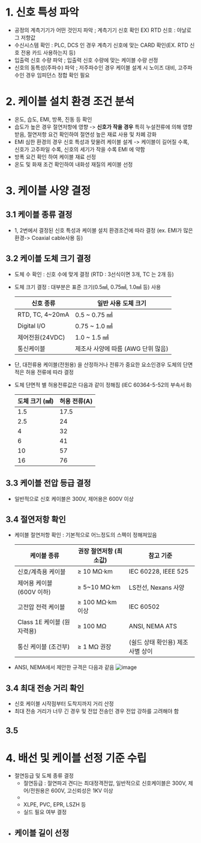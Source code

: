 # 1. 신호 특성 파악
- 공정의 계측기기가 어떤 것인지 파악 ; 계측기기 신호 확인
  EX) RTD 신호 : 아날로그 저항값
- 수신시스템 확인 : PLC, DCS 인 경우 계측기 신호에 맞는 CARD 확인(EX. RTD 신호 전용 카드 사용하는지 등)
- 입출력 신호 수량 파악 ; 입출력 신호 수량에 맞는 케이블 수량 선정
- 신호의 동특성(주파수) 파악 ; 저주파수인 경우 케이블 설계 시 노이즈 대비, 고주파수인 경우 임피던스 정합 확인 필요

# 2. 케이블 설치 환경 조건 분석
- 온도, 습도, EMI, 방폭, 진동 등 확인
- 습도가 높은 경우 절연저항에 영향 -> **신호가 작을 경우** 특히 누설전류에 의해 영향받음, 절연저항 요건 확인하여 절연성 높은 재료 사용 및 차폐 강화
- EMI 심한 환경의 경우 신호 특성과 맞물려 케이블 설계 -> 케이블이 길어질 수록, 신호가 고주파일 수록, 신호의 세기가 작을 수록 EMI 에 약함
- 방폭 요건 확인 하여 케이블 재료 선정
- 온도 및 화재 조건 확인하여 내화성 재질의 케이블 선정

# 3. 케이블 사양 결정

## 3.1 케이블 종류 결정
  - 1, 2번에서 결정된 신호 특성과 케이블 설치 환경조건에 따라 결정 (ex. EMI가 많은 환경-> Coaxial cable사용 등)
## 3.2 케이블 도체 크기 결정
  - 도체 수 확인 : 신호 수에 맞게 결정 (RTD : 3선식이면 3개, TC 는 2개 등)
  - 도체 크기 결정 : 대부분은 표준 크기(0.5㎟, 0.75㎟, 1.0㎟ 등) 사용
  
    |신호 종류|일반 사용 도체 크기|
    |---------|-------------------|
    |RTD, TC, 4~20mA|0.5 ~ 0.75 ㎟|
    |Digital I/O|0.75 ~ 1.0 ㎟|
    |제어전원(24VDC)|1.0 ~ 1.5 ㎟|
    |통신케이블|제조사 사양에 따름 (AWG 단위 많음)|

 - 단, 대전류용 케이블(전원용) 을 산정하거나 전류가 중요한 요소인경우 도체의 단면적은 허용 전류에 따라 결정
 - 도체 단면적 별 허용전류값은 다음과 같이 정해짐 (IEC 60364-5-52의 부속서 B)
   
   |도체 크기 (㎟)|허용 전류(A)|
   |--------|------------|
   |1.5|	17.5|
   |2.5|	24|
   |4	|32|
   |6	|41|
   |10|	57|
   |16|	76|

## 3.3 케이블 전압 등급 결정
 - 일반적으로 신호 케이블은 300V, 제어용은 600V 이상

## 3.4 절연저항 확인
 - 케이블 절연저항 확인 : 기본적으로 어느정도의 스펙이 정해져있음
   
   |케이블 종류|	권장 절연저항 (최소값)|	참고 기준|
   |-----------|-----------------------|-------------|
   |신호/계측용 케이블|	≥ 10 MΩ·km|	IEC 60228, IEEE 525|
   |제어용 케이블 (600V 이하)|	≥ 5~10 MΩ·km|	LS전선, Nexans 사양|
   |고전압 전력 케이블|	≥ 100 MΩ·km 이상|	IEC 60502|
   |Class 1E 케이블 (원자력용)|	≥ 100 MΩ|	ANSI, NEMA ATS|
   |통신 케이블 (조건부)|	≥ 1 MΩ 권장| (쉴드 상태 확인용)	제조사별 상이|

 - ANSI, NEMA에서 제안한 규격은 다음과 같음
![image](https://github.com/user-attachments/assets/268fc3c3-dc73-42c0-bfdb-049d7571b4da)

## 3.4 최대 전송 거리 확인
 - 신호 케이블 시작점부터 도착지까지 거리 산정
 - 최대 전송 거리가 너무 긴 경우 및 전압 전송인 경우 전압 강하를 고려해야 함
   

## 3.5 


# 4. 배선 및 케이블 선정 기준 수립
- 절연등급 및 도체 종류 결정
  - 절연등급 : 절연파괴 견디는 최대정격전압, 일반적으로 신호케이블은 300V, 제어/전원용은 600V, 고신뢰성은 1KV 이상
  - 
  - XLPE, PVC, EPR, LSZH 등
  - 실드 필요 여부 결정
- 케이블 길이 선정
  - 
  
